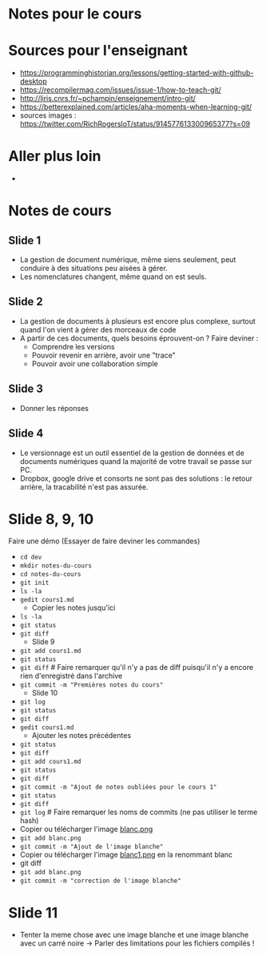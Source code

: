 Notes pour le cours
===================


# Sources pour l'enseignant

- https://programminghistorian.org/lessons/getting-started-with-github-desktop
- https://recompilermag.com/issues/issue-1/how-to-teach-git/
- http://liris.cnrs.fr/~pchampin/enseignement/intro-git/
- https://betterexplained.com/articles/aha-moments-when-learning-git/
- sources images : https://twitter.com/RichRogersIoT/status/914577613300965377?s=09

# Aller plus loin

- 

# Notes de cours

## Slide 1

- La gestion de document numérique, même siens seulement, peut conduire à des situations peu aisées à gérer.
- Les nomenclatures changent, même quand on est seuls. 

## Slide 2

- La gestion de documents à plusieurs est encore plus complexe, surtout quand l'on vient à gérer des morceaux de code
- A partir de ces documents, quels besoins éprouvent-on ? Faire deviner :
	- Comprendre les versions
	- Pouvoir revenir en arrière, avoir une "trace"
	- Pouvoir avoir une collaboration simple

## Slide 3

- Donner les réponses

## Slide 4

- Le versionnage est un outil essentiel de la gestion de données et de documents numériques quand la majorité de votre travail se passe sur PC.
- Dropbox, google drive et consorts ne sont pas des solutions : le retour arrière, la tracabilité n'est pas assurée.

# Slide 8, 9, 10

Faire une démo (Essayer de faire deviner les commandes)

- `cd dev`
- `mkdir notes-du-cours`
- `cd notes-du-cours`
- `git init`
- `ls -la`
- `gedit cours1.md`
	- Copier les notes jusqu'ici
- `ls -la`
- `git status`
- `git diff`
	- Slide 9
- `git add cours1.md`
- `git status`
- `git diff` # Faire remarquer qu'il n'y a pas de diff puisqu'il n'y a encore rien d'enregistré dans l'archive
- `git commit -m "Premières notes du cours"`
	- Slide 10
- `git log`
- `git status`
- `git diff`
- `gedit cours1.md`
	- Ajouter les notes précédentes
- `git status`
- `git diff`
- `git add cours1.md`
- `git status`
- `git diff`
- `git commit -m "Ajout de notes oubliées pour le cours 1"`
- `git status`
- `git diff`
- `git log` # Faire remarquer les noms de commits (ne pas utiliser le terme hash)
- Copier ou télécharger l'image [blanc.png](https://ponteineptique.github.io/cours-git/cours-1/images/blanc.png)
- `git add blanc.png`
- `git commit -m "Ajout de l'image blanche"`
- Copier ou télécharger l'image [blanc1.png](https://ponteineptique.github.io/cours-git/cours-1/images/blanc1.png) en la renommant blanc
- git diff
- `git add blanc.png`
- `git commit -m "correction de l'image blanche"`

# Slide 11

- Tenter la meme chose avec une image blanche et une image blanche avec un carré noire
		-> Parler des limitations pour les fichiers compilés !

